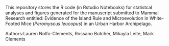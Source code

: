 This repository stores the R code (in Rstudio Notebooks) for statistcal analyses and figures generated for the manuscript submitted to Mammal Research entitled: Evidence of the Island Rule and Microevolution in White-Footed Mice (*Peromyscus leucopus*) in an Urban Harbor Archipelago. 

Authors:Lauren Nolfo-Clements, Rossano Butcher, Mikayla Leite, Mark Clements

